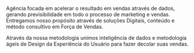 Agência focada em acelerar o resultado em vendas através de dados, gerando previsibilidade em todo o processo de marketing e vendas.
Entregamos nosso propósito através de soluções Digitais, conteúdo e método consultivo em Força de Vendas.

Através da nossa metodologia unimos inteligência de dados e metodologia ágeis de Design da Experiência do Usuário para fazer decolar suas vendas.
